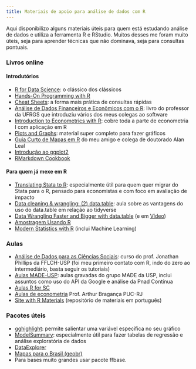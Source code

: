 ```yaml
---
title: Materiais de apoio para análise de dados com R
---
```


Aqui disponibilizo alguns materiais úteis para quem está estudando análise de dados e utiliza a ferramenta R e RStudio. Muitos desses me foram muito úteis, seja para aprender técnicas que não dominava, seja para consultas pontuais.

### Livros online

#### Introdutórios
- [R for Data Science](https://r4ds.had.co.nz/): o clássico dos clássicos
- [Hands-On Programming with R](https://rstudio-education.github.io/hopr/)
- [Cheat Sheets](https://www.rstudio.com/resources/cheatsheets/): a forma mais prática de consultas rápidas
- [Análise de Dados Financeiros e Econômicos com o R](https://www.msperlin.com/adfeR/index.html): livro do professor da UFRGS que introduziu vários dos meus colegas ao software
- [Introduction to Econometrics with R](https://www.econometrics-with-r.org/): cobre toda a parte de econometria I com aplicação em R
- [Plots and Graphs](https://github.com/Z3tt/OutlierConf2021/): material super completo para fazer gráficos
- [Guia Curto de Mapas em R](https://alanleal-econ.com/index.php/guia-curto-de-mapas-no-r/) do meu amigo e colega de doutorado Alan Leal
- [Introdução ao ggplot2](https://opencodecom.net/post/2021-08-22-introducao-ao-ggplot2/)
- [RMarkdown Cookbook](https://bookdown.org/yihui/rmarkdown-cookbook/kable.html)

#### Para quem já mexe em R
- [Translating Stata to R](https://stata2r.github.io/): especialmente útil para quem quer migrar do Stata para o R, pensado para economistas e com foco em avaliação de impacto
- [Data cleaning & wrangling: (2) data.table](https://raw.githack.com/uo-ec607/lectures/master/05-datatable/05-datatable.html#1): aula sobre as vantagens do uso do data.table em relação ao tidyverse
- [Data Wrangling Faster and Bigger with data.table](https://rpubs.com/NickCHK/data_wrangling_data_table) (e em [Vídeo](https://www.youtube.com/watch?v=EdPKcy1WKD0))
- [Amostragem Usando R](https://amostragemcomr.github.io/livro/)
- [Modern Statistics with R](https://www.modernstatisticswithr.com/) (inclui Machine Learning)

### Aulas
- [Análise de Dados para as Ciências Sociais](https://jonnyphillips.github.io/Ciencia_de_Dados/): curso do prof. Jonathan Phillips da FFLCH-USP (foi meu primeiro contato com R, indo do zero ao intermediário, basta seguir os tutoriais)
- [Aulas MADE-USP](https://www.youtube.com/watch?v=g_o3a2tgmu0): aulas gravadas do grupo MADE da USP, inclui assuntos como uso do API da Google e análise da Pnad Contínua
- [Aulas R for SC](https://preview.carpentries.org/r-socialsci/)
- [Aulas de econometria](https://arthurbraganca.com/econometria/) Prof. Arthur Bragança PUC-RJ
- [Site with R Materials](https://materiais-estudo-r.netlify.app/) (repositório de materiais em português)

### Pacotes úteis
- [gghighlight](https://yutannihilation.github.io/gghighlight/articles/gghighlight.html): permite salientar uma variável específica no seu gráfico
- [ModelSummary](https://github.com/vincentarelbundock/modelsummary): especialmente útil para fazer tabelas de regressão e análise exploratória de dados
- [DataExplorer](https://boxuancui.github.io/DataExplorer/articles/dataexplorer-intro.html) 
- [Mapas para o Brasil (geobr)](https://github.com/ipeaGIT/geobr)
- Para bases muito grandes usar pacote ffbase.
